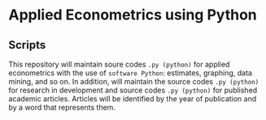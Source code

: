 # Applied Econometrics using Python

## Scripts

This repository will maintain soure codes `.py (python)` for applied econometrics with the use of `software Python`: estimates, graphing, data mining, and so on. In addition, will maintain the source codes `.py (python)` for research in development and source codes `.py (python)` for published academic articles. Articles will be identified by the year of publication and by a word that represents them.
